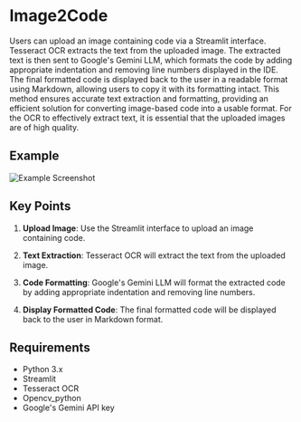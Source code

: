 # Image2Code

Users can upload an image containing code via a Streamlit interface. Tesseract OCR extracts the text from the uploaded image. The extracted text is then sent to Google's Gemini LLM, which formats the code by adding appropriate indentation and removing line numbers displayed in the IDE. The final formatted code is displayed back to the user in a readable format using Markdown, allowing users to copy it with its formatting intact. This method ensures accurate text extraction and formatting, providing an efficient solution for converting image-based code into a usable format. For the OCR to effectively extract text, it is essential that the uploaded images are of high quality.

## Example

![Example Screenshot](https://github.com/Arjun-254/Image2Code/assets/102243820/6271b62c-acfe-4cd7-96d4-380174e3dbc2)

## Key Points

1. **Upload Image**: Use the Streamlit interface to upload an image containing code.
   
2. **Text Extraction**: Tesseract OCR will extract the text from the uploaded image.

3. **Code Formatting**: Google's Gemini LLM will format the extracted code by adding appropriate indentation and removing line numbers.

4. **Display Formatted Code**: The final formatted code will be displayed back to the user in Markdown format.

## Requirements

- Python 3.x
- Streamlit
- Tesseract OCR
- Opencv_python
- Google's Gemini API key



